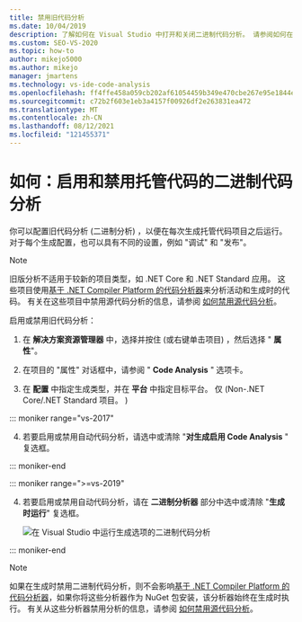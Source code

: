 ```yaml
---
title: 禁用旧代码分析
ms.date: 10/04/2019
description: 了解如何在 Visual Studio 中打开和关闭二进制代码分析。 请参阅如何在托管代码项目中配置此功能。
ms.custom: SEO-VS-2020
ms.topic: how-to
author: mikejo5000
ms.author: mikejo
manager: jmartens
ms.technology: vs-ide-code-analysis
ms.openlocfilehash: ff4ffe458a059cb202af61054459b349e470cbe267e95e1844ea7cdaabf22d82
ms.sourcegitcommit: c72b2f603e1eb3a4157f00926df2e263831ea472
ms.translationtype: MT
ms.contentlocale: zh-CN
ms.lasthandoff: 08/12/2021
ms.locfileid: "121455371"
---
```

# <a name="how-to-enable-and-disable-binary-code-analysis-for-managed-code"></a>如何：启用和禁用托管代码的二进制代码分析

你可以配置旧代码分析 (二进制分析) ，以便在每次生成托管代码项目之后运行。 对于每个生成配置，也可以具有不同的设置，例如 "调试" 和 "发布"。

> [!NOTE]
> 旧版分析不适用于较新的项目类型，如 .NET Core 和 .NET Standard 应用。 这些项目使用[基于 .NET Compiler Platform 的代码分析器](roslyn-analyzers-overview.md)来分析活动和生成时的代码。 有关在这些项目中禁用源代码分析的信息，请参阅 [如何禁用源代码分析](disable-code-analysis.md)。

启用或禁用旧代码分析：

1. 在 **解决方案资源管理器** 中，选择并按住 (或右键单击项目) ，然后选择 " **属性**"。

2. 在项目的 "属性" 对话框中，请参阅 " **Code Analysis** " 选项卡。

3. 在 **配置** 中指定生成类型，并在 **平台** 中指定目标平台。 仅 (Non-.NET Core/.NET Standard 项目。 ) 

::: moniker range="vs-2017"

4. 若要启用或禁用自动代码分析，请选中或清除 "**对生成启用 Code Analysis** " 复选框。

::: moniker-end

::: moniker range=">=vs-2019"

4. 若要启用或禁用自动代码分析，请在 **二进制分析器** 部分中选中或清除 "**生成时运行**" 复选框。

   ![在 Visual Studio 中运行生成选项的二进制代码分析](media/run-on-build-binary-analyzers.png)

::: moniker-end

> [!NOTE]
> 如果在生成时禁用二进制代码分析，则不会影响[基于 .NET Compiler Platform 的代码分析器](roslyn-analyzers-overview.md)，如果你将这些分析器作为 NuGet 包安装，该分析器始终在生成时执行。 有关从这些分析器禁用分析的信息，请参阅 [如何禁用源代码分析](disable-code-analysis.md)。

